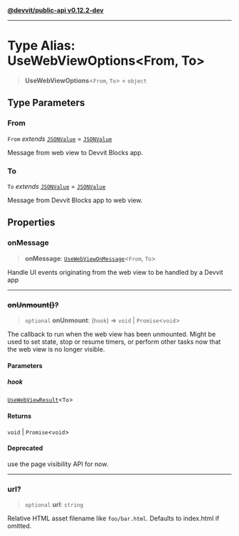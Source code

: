 [**@devvit/public-api v0.12.2-dev**](../README.md)

---

# Type Alias: UseWebViewOptions\<From, To\>

> **UseWebViewOptions**\<`From`, `To`\> = `object`

## Type Parameters

### From

`From` _extends_ [`JSONValue`](JSONValue.md) = [`JSONValue`](JSONValue.md)

Message from web view to Devvit Blocks app.

### To

`To` _extends_ [`JSONValue`](JSONValue.md) = [`JSONValue`](JSONValue.md)

Message from Devvit Blocks app to web view.

## Properties

<a id="onmessage"></a>

### onMessage

> **onMessage**: [`UseWebViewOnMessage`](UseWebViewOnMessage.md)\<`From`, `To`\>

Handle UI events originating from the web view to be handled by a Devvit app

---

<a id="onunmount"></a>

### ~~onUnmount()?~~

> `optional` **onUnmount**: (`hook`) => `void` \| `Promise`\<`void`\>

The callback to run when the web view has been unmounted. Might be used to
set state, stop or resume timers, or perform other tasks now that the web view is no longer visible.

#### Parameters

##### hook

[`UseWebViewResult`](UseWebViewResult.md)\<`To`\>

#### Returns

`void` \| `Promise`\<`void`\>

#### Deprecated

use the page visibility API for now.

---

<a id="url"></a>

### url?

> `optional` **url**: `string`

Relative HTML asset filename like `foo/bar.html`. Defaults to index.html if omitted.
